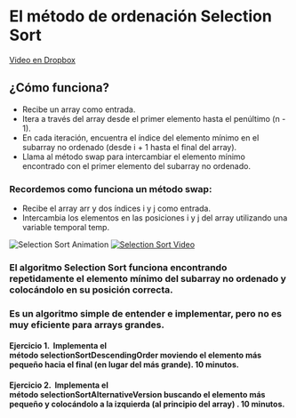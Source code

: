 # El método de ordenación Selection Sort

[Video en Dropbox](https://www.dropbox.com/scl/fi/8mbhnh3psja9evilxaccd/p1b9g9un9q1tad1924187c1f60on04.mp4?rlkey=qu40r0l1vrjhzu0w0q4x647iy&st=stkam13a&dl=0)

## ¿Cómo funciona?

   * Recibe un array como entrada.  
   * Itera a través del array desde el primer elemento hasta el penúltimo (n \- 1).  
   * En cada iteración, encuentra el índice del elemento mínimo en el subarray no ordenado (desde i \+ 1 hasta el final del array).  
   * Llama al método swap para intercambiar el elemento mínimo encontrado con el primer elemento del subarray no ordenado.  

### Recordemos como funciona un método swap:

   * Recibe el array arr y dos índices i y j como entrada.  
   * Intercambia los elementos en las posiciones i y j del array utilizando una variable temporal temp.

![Selection Sort Animation](https://upload.wikimedia.org/wikipedia/commons/9/94/Selection-Sort-Animation.gif)
[![Selection Sort Video](https://img.youtube.com/vi/Ns4TPTC8whw/0.jpg)](https://youtu.be/Ns4TPTC8whw?si=NJI7jV-V3Loi2GzM)

### El algoritmo Selection Sort funciona encontrando repetidamente el elemento mínimo del subarray no ordenado y colocándolo en su posición correcta.
### Es un algoritmo simple de entender e implementar, pero no es muy eficiente para arrays grandes.


#### Ejercicio 1.  Implementa el método selectionSortDescendingOrder moviendo el elemento más pequeño hacia el final (en lugar del más grande). 10 minutos.

#### Ejercicio 2.  Implementa el método selectionSortAlternativeVersion buscando el elemento más pequeño y colocándolo a la izquierda (al principio del array) . 10 minutos.
